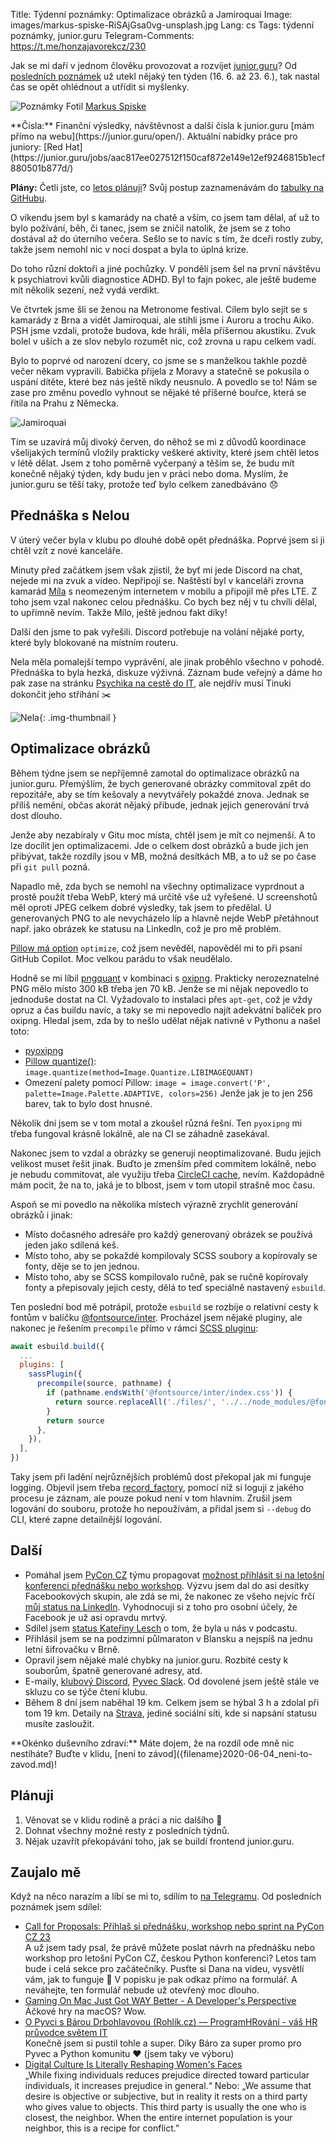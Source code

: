 Title: Týdenní poznámky: Optimalizace obrázků a Jamiroquai
Image: images/markus-spiske-RiSAjGsa0vg-unsplash.jpg
Lang: cs
Tags: týdenní poznámky, junior.guru
Telegram-Comments: https://t.me/honzajavorekcz/230

Jak se mi daří v jednom člověku provozovat a rozvíjet [junior.guru](https://junior.guru/)?
Od [posledních poznámek]({filename}2023-06-16_tydenni-poznamky-strakovka-podcast-inboxy.md) už utekl nějaký ten týden (16. 6. až 23. 6.), tak nastal čas se opět ohlédnout a utřídit si myšlenky.

![Poznámky]({static}/images/markus-spiske-RiSAjGsa0vg-unsplash.jpg)
Fotil [Markus Spiske](https://unsplash.com/@markusspiske)

<div class="alert alert-warning" role="alert" markdown="1">
**Čísla:** Finanční výsledky, návštěvnost a další čísla k junior.guru [mám přímo na webu](https://junior.guru/open/).
Aktuální nabídky práce pro juniory: [Red Hat](https://junior.guru/jobs/aac817ee027512f150caf872e149e12ef9246815b1ecf880501b877d/)

**Plány:** Četli jste, co [letos plánuji]({filename}2022-12-26_strategie-na-2023.md)?
Svůj postup zaznamenávám do [tabulky na GitHubu](https://github.com/orgs/juniorguru/projects/1/).
</div>

O víkendu jsem byl s kamarády na chatě a vším, co jsem tam dělal, ať už to bylo požívání, běh, či tanec, jsem se zničil natolik, že jsem se z toho dostával až do úterního večera.
Sešlo se to navíc s tím, že dceři rostly zuby, takže jsem nemohl nic v noci dospat a byla to úplná krize.

Do toho různí doktoři a jiné pochůzky.
V pondělí jsem šel na první návštěvu k psychiatrovi kvůli diagnostice ADHD.
Byl to fajn pokec, ale ještě budeme mít několik sezení, než vydá verdikt.

Ve čtvrtek jsme šli se ženou na Metronome festival.
Cílem bylo sejít se s kamarády z Brna a vidět Jamiroquai, ale stihli jsme i Auroru a trochu Aiko.
PSH jsme vzdali, protože budova, kde hráli, měla příšernou akustiku.
Zvuk bolel v uších a ze slov nebylo rozumět nic, což zrovna u rapu celkem vadí.

Bylo to poprvé od narození dcery, co jsme se s manželkou takhle pozdě večer někam vypravili.
Babička přijela z Moravy a statečně se pokusila o uspání dítěte, které bez nás ještě nikdy neusnulo.
A povedlo se to!
Nám se zase pro změnu povedlo vyhnout se nějaké té příšerné bouřce, která se řítila na Prahu z Německa.

![Jamiroquai]({static}/images/img-4309.jpg)

Tím se uzavírá můj divoký červen, do něhož se mi z důvodů koordinace všelijakých termínů vložily prakticky veškeré aktivity, které jsem chtěl letos v létě dělat.
Jsem z toho poměrně vyčerpaný a těším se, že budu mít konečně nějaký týden, kdy budu jen v práci nebo doma.
Myslím, že junior.guru se těší taky, protože teď bylo celkem zanedbáváno 😞

## Přednáška s Nelou

V úterý večer byla v klubu po dlouhé době opět přednáška.
Poprvé jsem si ji chtěl vzít z nové kanceláře.

Minuty před začátkem jsem však zjistil, že byť mi jede Discord na chat, nejede mi na zvuk a video.
Nepřipojí se.
Naštěstí byl v kanceláři zrovna kamarád [Míla](https://milavotradovec.cz/) s neomezeným internetem v mobilu a připojil mě přes LTE.
Z toho jsem vzal nakonec celou přednášku.
Co bych bez něj v tu chvíli dělal, to upřímně nevím.
Takže Mílo, ještě jednou fakt díky!

Další den jsme to pak vyřešili.
Discord potřebuje na volání nějaké porty, které byly blokované na místním routeru.

Nela měla pomalejší tempo vyprávění, ale jinak proběhlo všechno v pohodě.
Přednáška to byla hezká, diskuze výživná.
Záznam bude veřejný a dáme ho pak zase na stránku [Psychika na cestě do IT](https://junior.guru/handbook/mental-health), ale nejdřív musí Tinuki dokončit jeho stříhání ✂️

![Nela]({static}/images/20230620-8831c9f9d7408f8d23462a58fa6d6c0278db3046d79cbabb3f069d0cfdadf644-yt.png){: .img-thumbnail }

## Optimalizace obrázků

Během týdne jsem se nepříjemně zamotal do optimalizace obrázků na junior.guru.
Přemýšlím, že bych generované obrázky commitoval zpět do repozitáře, aby se tím kešovaly a nevytvářely pokaždé znova.
Jednak se příliš nemění, občas akorát nějaký přibude, jednak jejich generování trvá dost dlouho.

Jenže aby nezabíraly v Gitu moc místa, chtěl jsem je mít co nejmenší.
A to lze docílit jen optimalizacemi.
Jde o celkem dost obrázků a bude jich jen přibývat, takže rozdíly jsou v MB, možná desítkách MB, a to už se po čase při `git pull` pozná.

Napadlo mě, zda bych se nemohl na všechny optimalizace vyprdnout a prostě použít třeba WebP, který má určitě vše už vyřešené.
U screenshotů měl oproti JPEG celkem dobré výsledky, tak jsem to předělal.
U generovaných PNG to ale nevycházelo líp a hlavně nejde WebP přetáhnout např. jako obrázek ke statusu na LinkedIn, což je pro mě problém.

[Pillow má option](https://pillow.readthedocs.io/en/stable/handbook/image-file-formats.html#png) `optimize`, což jsem nevěděl, napověděl mi to při psaní GitHub Copilot. Moc velkou parádu to však neudělalo.

Hodně se mi líbil [pngquant](https://pngquant.org/) v kombinaci s [oxipng](https://github.com/shssoichiro/oxipng).
Prakticky nerozeznatelné PNG mělo místo 300 kB třeba jen 70 kB.
Jenže se mi nějak nepovedlo to jednoduše dostat na CI.
Vyžadovalo to instalaci přes `apt-get`, což je vždy opruz a čas buildu navíc, a taky se mi nepovedlo najít adekvátní balíček pro oxipng.
Hledal jsem, zda by to nešlo udělat nějak nativně v Pythonu a našel toto:

- [pyoxipng](https://github.com/nfrasser/pyoxipng)
- [Pillow quantize()](https://github.com/python-pillow/Pillow/pull/1889): `image.quantize(method=Image.Quantize.LIBIMAGEQUANT)`
- Omezení palety pomocí Pillow: `image = image.convert('P', palette=Image.Palette.ADAPTIVE, colors=256)` Jenže jak je to jen 256 barev, tak to bylo dost hnusné.

Několik dní jsem se v tom motal a zkoušel různá řešní.
Ten `pyoxipng` mi třeba fungoval krásně lokálně, ale na CI se záhadně zasekával.

Nakonec jsem to vzdal a obrázky se generují neoptimalizované.
Budu jejich velikost muset řešit jinak.
Buďto je zmenším před commitem lokálně, nebo je nebudu commitovat, ale využiju třeba [CircleCI cache](https://circleci.com/docs/caching/), nevím.
Každopádně mám pocit, že na to, jaká je to blbost, jsem v tom utopil strašně moc času.

Aspoň se mi povedlo na několika místech výrazně zrychlit generování obrázků i jinak:

-   Místo dočasného adresáře pro každý generovaný obrázek se používá jeden jako sdílená keš.
-   Místo toho, aby se pokaždé kompilovaly SCSS soubory a kopírovaly se fonty, děje se to jen jednou.
-   Místo toho, aby se SCSS kompilovalo ručně, pak se ručně kopírovaly fonty a přepisovaly jejich cesty, dělá to teď speciálně nastavený `esbuild`.

Ten poslední bod mě potrápil, protože `esbuild` se rozbije o relativní cesty k fontům v balíčku [@fontsource/inter](https://www.npmjs.com/package/@fontsource/inter).
Procházel jsem nějaké pluginy, ale nakonec je řešením `precompile` přímo v rámci [SCSS pluginu](https://github.com/glromeo/esbuild-sass-plugin):

```js
await esbuild.build({
  ...
  plugins: [
    sassPlugin({
      precompile(source, pathname) {
        if (pathname.endsWith('@fontsource/inter/index.css')) {
          return source.replaceAll('./files/', '../../node_modules/@fontsource/inter/files/')
        }
        return source
      },
    }),
  ],
})
```

Taky jsem při ladění nejrůznějších problémů dost překopal jak mi funguje logging.
Objevil jsem třeba [record_factory](https://stackoverflow.com/a/57820456/325365), pomocí níž si loguji z jakého procesu je záznam, ale pouze pokud není v tom hlavním.
Zrušil jsem logování do souboru, protože ho nepoužívám, a přidal jsem si `--debug` do CLI, které zapne detailnější logování.

## Další

-   Pomáhal jsem [PyCon CZ](https://cz.pycon.org/2023/) týmu propagovat [možnost přihlásit si na letošní konferenci přednášku nebo workshop](https://cz.pycon.org/2023/cfp/).
    Výzvu jsem dal do asi desítky Facebookových skupin, ale zdá se mi, že nakonec ze všeho nejvíc frčí [můj status na LinkedIn](https://www.linkedin.com/posts/honzajavorek_python-cfp-pyconcz-activity-7077574515693645824-WkJA).
    Vyhodnocuji si z toho pro osobní účely, že Facebook je už asi opravdu mrtvý.
-   Sdílel jsem [status Kateřiny Lesch](https://www.linkedin.com/posts/kveselovska_16-kate%C5%99ina-lesch-deloitte-o-um%C4%9Bl%C3%A9-inteligenci-activity-7071741104039047168-IxR-/) o tom, že byla u nás v podcastu.
-   Přihlásil jsem se na podzimní půlmaraton v Blansku a nejspíš na jednu letní šifrovačku v Brně.
-   Opravil jsem nějaké malé chybky na junior.guru.
    Rozbité cesty k souborům, špatně generované adresy, atd.
-   E-maily, [klubový Discord](https://junior.guru/club/), [Pyvec Slack](https://docs.pyvec.org/operations/support.html#sit-kontaktu).
    Od dovolené jsem ještě stále ve skluzu co se týče čtení klubu.
-   Během 8 dní jsem naběhal 19 km. Celkem jsem se hýbal 3 h a zdolal při tom 19 km.
    Detaily na [Strava](https://www.strava.com/athletes/31242569), jediné sociální síti, kde si napsání statusu musíte zasloužit.

<div class="alert alert-warning" role="alert" markdown="1">
**Okénko duševního zdraví:**
Máte dojem, že na rozdíl ode mně nic nestíháte?
Buďte v klidu, [není to závod]({filename}2020-06-04_neni-to-zavod.md)!
</div>

## Plánuji

1.  Věnovat se v klidu rodině a práci a nic dalšího 🙏
2.  Dohnat všechny možné resty z posledních týdnů.
3.  Nějak uzavřít překopávání toho, jak se buildí frontend junior.guru.

## Zaujalo mě

Když na něco narazím a líbí se mi to, sdílím to [na Telegramu](https://t.me/honzajavorekcz).
Od posledních poznámek jsem sdílel:

- [Call for Proposals: Přihlaš si přednášku, workshop nebo sprint na PyCon CZ 23](https://www.youtube.com/watch?v=xNvvK-gPXUo)<br>A už jsem tady psal, že právě můžete poslat návrh na přednášku nebo workshop pro letošní PyCon CZ, českou Python konferenci? Letos tam bude i celá sekce pro začátečníky. Pusťte si Dana na videu, vysvětlí vám, jak to funguje 🙂 V popisku je pak odkaz přímo na formulář. A neváhejte, ten formulář nebude už otevřený moc dlouho.
- [Gaming On Mac Just Got WAY Better - A Developer's Perspective](https://www.youtube.com/watch?v=Cg1g27MUd_0)<br>Áčkové hry na macOS? Wow.
- [O Pyvci s Bárou Drbohlavovou (Rohlík.cz) — ProgramHRování - váš HR průvodce světem IT](https://overcast.fm/+1O3lj1Evs)<br>Konečně jsem si pustil tohle a super. Díky Báro za super promo pro Pyvec a Python komunitu ❤️ (jsem taky ve výboru)
- [Digital Culture Is Literally Reshaping Women's Faces](https://www.wired.com/story/flawless-korea-beauty-elise-hu/)<br>„While fixing individuals reduces prejudice directed toward particular individuals, it increases prejudice in general.“ Nebo: „We assume that desire is objective or subjective, but in reality it rests on a third party who gives value to objects. This third party is usually the one who is closest, the neighbor. When the entire internet population is your neighbor, this is a recipe for conflict.”

